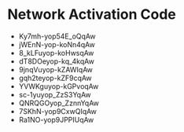 # Network Activation Code
* Ky7mh-yop54E_oQqAw
* jWEnN-yop-koNn4qAw
* 8_kLFuyop-koHwsqAw
* dT8DOeyop-kq_4kqAw
* 9jnqVuyop-kZAWIqAw
* gqh2teyop-kZF9cqAw
* YVWKguyop-kGPvoqAw
* sc-1yuyop_ZzS3YqAw
* QNRQGOyop_ZznnYqAw
* 7SKhN-yop9CxwQIqAw
* Ra1NO-yop9JPPIUqAw